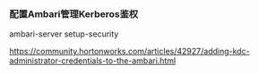 ### 配置Ambari管理Kerberos鉴权

ambari-server setup-security





https://community.hortonworks.com/articles/42927/adding-kdc-administrator-credentials-to-the-ambari.html


